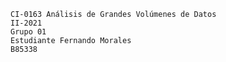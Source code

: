 
    CI-0163 Análisis de Grandes Volúmenes de Datos
    II-2021
    Grupo 01
    Estudiante Fernando Morales
    B85338
